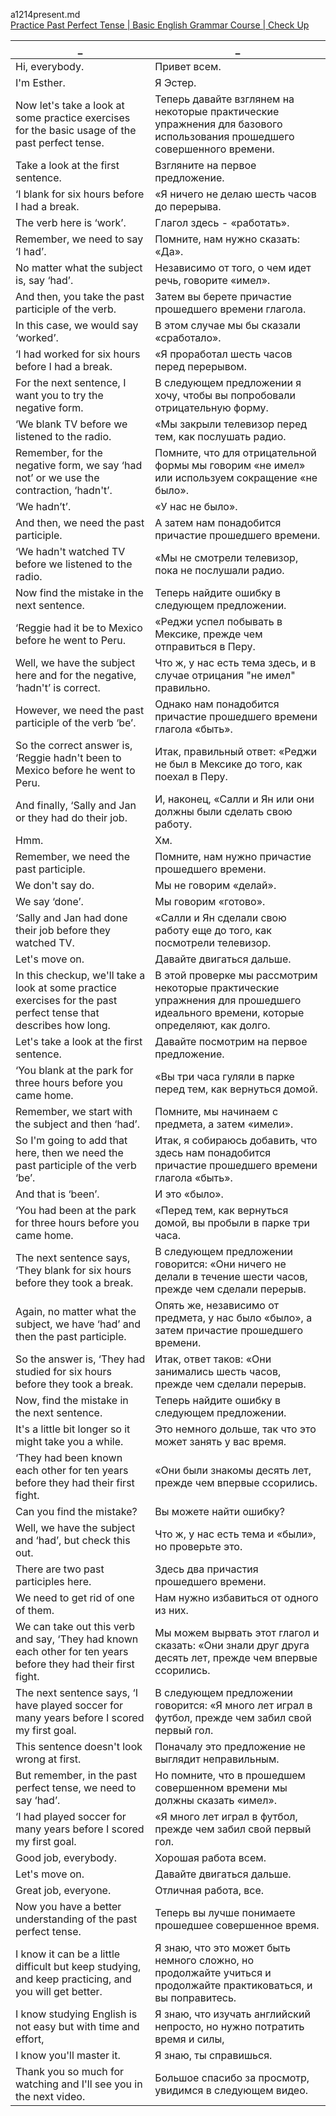 a1214present.md  
[Practice Past Perfect Tense | Basic English Grammar Course | Check Up](https://www.youtube.com/watch?v=OLy_I-tA8o8&list=PL2IkMHFHWdEqcYNl-6yEpxJZ4m6dzDEmu&index=14)  





_|_
--|--
Hi, everybody.|Привет всем.
I'm Esther.|Я Эстер.
Now let's take a look at some practice exercises for the basic usage of the past perfect tense.|Теперь давайте взглянем на некоторые практические упражнения для базового использования прошедшего совершенного времени.
Take a look at the first sentence.|Взгляните на первое предложение.
‘I blank for six hours before I had a break.|«Я ничего не делаю шесть часов до перерыва.
The verb here is ‘work’.|Глагол здесь - «работать».
Remember, we need to say ‘I had’.|Помните, нам нужно сказать: «Да».
No matter what the subject is, say ‘had’.|Независимо от того, о чем идет речь, говорите «имел».
And then, you take the past participle of the verb.|Затем вы берете причастие прошедшего времени глагола.
In this case, we would say ‘worked’.|В этом случае мы бы сказали «сработало».
‘I had worked for six hours before I had a break.|«Я проработал шесть часов перед перерывом.
For the next sentence, I want you to try the negative form.|В следующем предложении я хочу, чтобы вы попробовали отрицательную форму.
‘We blank TV before we listened to the radio.|«Мы закрыли телевизор перед тем, как послушать радио.
Remember, for the negative form, we say ‘had not’ or we use the contraction, ‘hadn't’.|Помните, что для отрицательной формы мы говорим «не имел» или используем сокращение «не было».
‘We hadn’t’.|«У нас не было».
And then, we need the past participle.|А затем нам понадобится причастие прошедшего времени.
‘We hadn't watched TV before we listened to the radio.|«Мы не смотрели телевизор, пока не послушали радио.
Now find the mistake in the next sentence.|Теперь найдите ошибку в следующем предложении.
‘Reggie had it be to Mexico before he went to Peru.|«Реджи успел побывать в Мексике, прежде чем отправиться в Перу.
Well, we have the subject here and for the negative, ‘hadn't’ is correct.|Что ж, у нас есть тема здесь, и в случае отрицания "не имел" правильно.
However, we need the past participle of the verb ‘be’.|Однако нам понадобится причастие прошедшего времени глагола «быть».
So the correct answer is, ‘Reggie hadn't been to Mexico before he went to Peru.|Итак, правильный ответ: «Реджи не был в Мексике до того, как поехал в Перу.
And finally, ‘Sally and Jan or they had do their job.|И, наконец, «Салли и Ян или они должны были сделать свою работу.
Hmm.|Хм.
Remember, we need the past participle.|Помните, нам нужно причастие прошедшего времени.
We don't say do.|Мы не говорим «делай».
We say ‘done’.|Мы говорим «готово».
‘Sally and Jan had done their job before they watched TV.|«Салли и Ян сделали свою работу еще до того, как посмотрели телевизор.
Let's move on.|Давайте двигаться дальше.
In this checkup, we'll take a look at some practice exercises for the past perfect tense that describes how long.|В этой проверке мы рассмотрим некоторые практические упражнения для прошедшего идеального времени, которые определяют, как долго.
Let's take a look at the first sentence.|Давайте посмотрим на первое предложение.
‘You blank at the park for three hours before you came home.|«Вы три часа гуляли в парке перед тем, как вернуться домой.
Remember, we start with the subject and then ‘had’.|Помните, мы начинаем с предмета, а затем «имели».
So I'm going to add that here, then we need the past participle of the verb ‘be’.|Итак, я собираюсь добавить, что здесь нам понадобится причастие прошедшего времени глагола «быть».
And that is ‘been’.|И это «было».
‘You had been at the park for three hours before you came home.|«Перед тем, как вернуться домой, вы пробыли в парке три часа.
The next sentence says, ‘They blank for six hours before they took a break.|В следующем предложении говорится: «Они ничего не делали в течение шести часов, прежде чем сделали перерыв.
Again, no matter what the subject, we have ‘had’ and then the past participle.|Опять же, независимо от предмета, у нас было «было», а затем причастие прошедшего времени.
So the answer is, ‘They had studied for six hours before they took a break.|Итак, ответ таков: «Они занимались шесть часов, прежде чем сделали перерыв.
Now, find the mistake in the next sentence.|Теперь найдите ошибку в следующем предложении.
It's a little bit longer so it might take you a while.|Это немного дольше, так что это может занять у вас время.
‘They had been known each other for ten years before they had their first fight.|«Они были знакомы десять лет, прежде чем впервые ссорились.
Can you find the mistake?|Вы можете найти ошибку?
Well, we have the subject and ‘had’, but check this out.|Что ж, у нас есть тема и «были», но проверьте это.
There are two past participles here.|Здесь два причастия прошедшего времени.
We need to get rid of one of them.|Нам нужно избавиться от одного из них.
We can take out this verb and say, ‘They had known each other for ten years before they had their first fight.|Мы можем вырвать этот глагол и сказать: «Они знали друг друга десять лет, прежде чем впервые ссорились.
The next sentence says, ‘I have played soccer for many years before I scored my first goal.|В следующем предложении говорится: «Я много лет играл в футбол, прежде чем забил свой первый гол.
This sentence doesn't look wrong at first.|Поначалу это предложение не выглядит неправильным.
But remember, in the past perfect tense, we need to say ‘had’.|Но помните, что в прошедшем совершенном времени мы должны сказать «имел».
‘I had played soccer for many years before I scored my first goal.|«Я много лет играл в футбол, прежде чем забил свой первый гол.
Good job, everybody.|Хорошая работа всем.
Let's move on.|Давайте двигаться дальше.
Great job, everyone.|Отличная работа, все.
Now you have a better understanding of the past perfect tense.|Теперь вы лучше понимаете прошедшее совершенное время.
I know it can be a little difficult but keep studying, and keep practicing, and you will get better.|Я знаю, что это может быть немного сложно, но продолжайте учиться и продолжайте практиковаться, и вы поправитесь.
I know studying English is not easy but with time and effort,|Я знаю, что изучать английский непросто, но нужно потратить время и силы,
I know you'll master it.|Я знаю, ты справишься.
Thank you so much for watching and I'll see you in the next video.|Большое спасибо за просмотр, увидимся в следующем видео.
